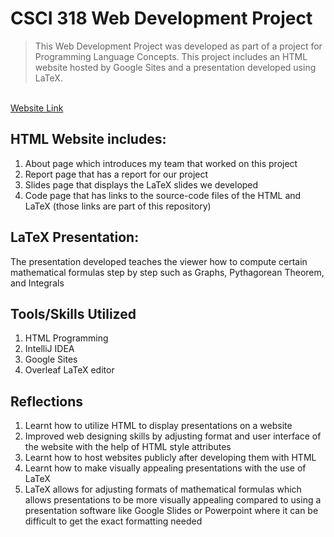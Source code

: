 # CSCI 318 Web Development Project
> This Web Development Project was developed as part of a project for Programming Language Concepts. This project includes an HTML website hosted by Google Sites and a 
presentation developed using LaTeX. 

<br>
<a href="https://sites.google.com/nyit.edu/csci-318-website/home?authuser=1">Website Link</a>


## HTML Website includes:
1. About page which introduces my team that worked on this project
2. Report page that has a report for our project
3. Slides page that displays the LaTeX slides we developed
4. Code page that has links to the source-code files of the HTML and LaTeX (those links are part of this repository)

## LaTeX Presentation:
The presentation developed teaches the viewer how to compute certain mathematical formulas step by step such as Graphs, Pythagorean Theorem, and Integrals

## Tools/Skills Utilized
1. HTML Programming
2. IntelliJ IDEA
3. Google Sites 
4. Overleaf LaTeX editor

## Reflections
1. Learnt how to utilize HTML to display presentations on a website
2. Improved web designing skills by adjusting format and user interface of the website with the help of HTML style attributes
3. Learnt how to host websites publicly after developing them with HTML
3. Learnt how to make visually appealing presentations with the use of LaTeX
4. LaTeX allows for adjusting formats of mathematical formulas which allows presentations to be more visually appealing compared to using a presentation software like Google Slides or Powerpoint where it can be difficult to get the exact formatting needed
